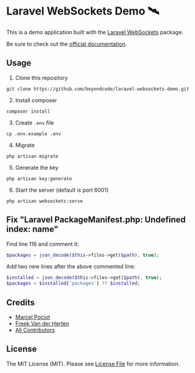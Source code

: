 # Laravel WebSockets Demo 🛰

This is a demo application built with the [Laravel WebSockets](https://github.com/beyondcode/laravel-websockets) package.

Be sure to check out the [official documentation](https://docs.beyondco.de/laravel-websockets/).

## Usage

1. Clone this repository
```shell
git clone https://github.com/beyondcode/laravel-websockets-demo.git
```
2. Install composer
```shell
composer install
```
3. Create `.env` file
```shell
cp .env.example .env
```
4. Migrate
```shell
php artisan migrate
```
5. Generate the key
```shell
php artisan key:generate
```
6. Start the server (default is port 6001)
```shell
php artisan websockets:serve
```

## Fix "Laravel PackageManifest.php: Undefined index: name"
Find line 116 and comment it:

```php
$packages = json_decode($this->files->get($path), true);
```
Add two new lines after the above commented line:
```php
$installed = json_decode($this->files->get($path), true);
$packages = $installed['packages'] ?? $installed;
```

## Credits

- [Marcel Pociot](https://github.com/mpociot)
- [Freek Van der Herten](https://github.com/freekmurze)
- [All Contributors](../../contributors)

## License

The MIT License (MIT). Please see [License File](LICENSE.md) for more information.